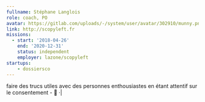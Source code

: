 ```yaml
---
fullname: Stéphane Langlois
role: coach, PO
avatar: https://gitlab.com/uploads/-/system/user/avatar/302910/munny.png
link: http://scopyleft.fr
missions:
  - start: '2018-04-26'
    end: '2020-12-31'
    status: independent
    employer: lazone/scopyleft
startups:
    - dossiersco
---
```

faire des trucs utiles avec des personnes enthousiastes en étant attentif sur le consentement - 🐾
·|

